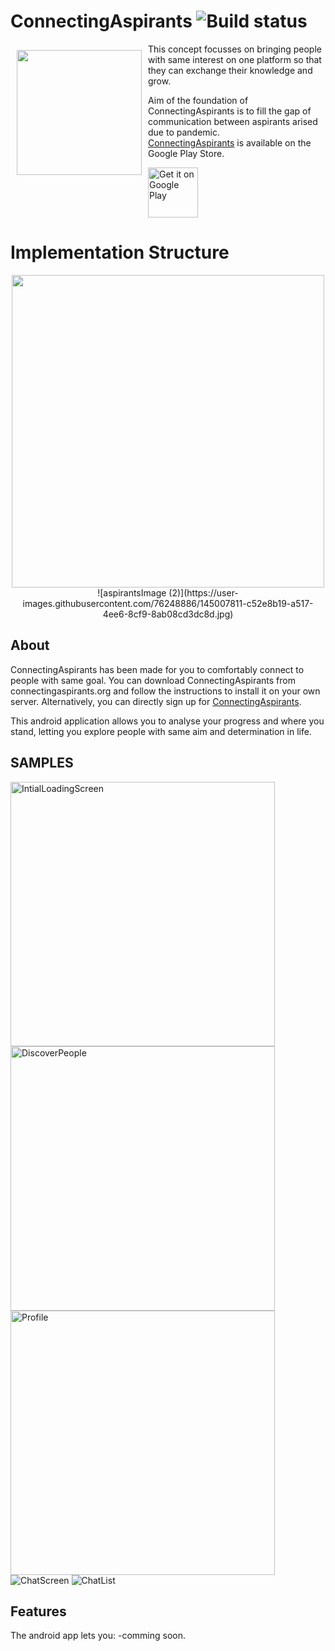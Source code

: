 # ConnectingAspirants ![Build status](https://github.com/wallabag/android-app/workflows/CI/badge.svg?branch=master)

<img src="https://github.com/divyansh-dxn/ConnectingAspirants/blob/main/media_storage/istockphoto-1283030328-170667a.jpg" align="left"
width="200" hspace="10" vspace="10">

This concept focusses on bringing people with same interest on one platform so that they can exchange their knowledge and grow.

Aim of the foundation of ConnectingAspirants is to fill the gap of communication between aspirants arised due to pandemic. 
<br>[ConnectingAspirants](www.connectingaspirants.org) is available on the Google Play Store.

<p align="left">
<a href="https://play.google.com/store/apps/details?id=$empty">
    <img alt="Get it on Google Play"
        height="80"
        src="https://play.google.com/intl/en_us/badges/images/generic/en_badge_web_generic.png" />
</a>  
</p>

# Implementation Structure
<p align="center">
<img  height="500" src="https://github.com/divyansh-dxn/ConnectingAspirants/blob/main/media_storage/data.png" />![aspirantsImage (2)](https://user-images.githubusercontent.com/76248886/145007811-c52e8b19-a517-4ee6-8cf9-8ab08cd3dc8d.jpg)

</p>
        
## About
ConnectingAspirants has been made for you to comfortably connect to people with same goal.
You can download ConnectingAspirants from connectingaspirants.org and follow the instructions to install it on your own server.
Alternatively, you can directly sign up for [ConnectingAspirants](www.connectingaspirants.org).

This android application allows you to analyse your progress and where you stand, letting you explore people with same aim and determination in life.

## SAMPLES
<img alt="IntialLoadingScreen"
        height="423" src=https://github.com/divyansh-dxn/ConnectingAspirants/blob/main/media_storage/aspirantsImage%20(2).jpg />
<img alt="DiscoverPeople"
        height="423" src=https://github.com/divyansh-dxn/ConnectingAspirants/blob/main/media_storage/Discover.jpg />
<img alt="Profile"
        height="423" src=https://github.com/divyansh-dxn/ConnectingAspirants/blob/main/media_storage/profile.png />
![ChatScreen](https://github.com/divyansh-dxn/ConnectingAspirants/blob/main/media_storage/Screenshot%20from%202021-12-07%2011-21-17.png) 
![ChatList](https://github.com/divyansh-dxn/ConnectingAspirants/blob/main/media_storage/Screenshot%20from%202021-12-07%2011-21-05.png) 

## Features

The android app lets you:
-comming soon.
